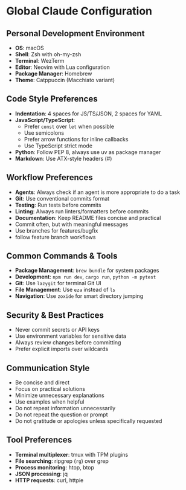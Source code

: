 # Global Claude Configuration

## Personal Development Environment

- **OS**: macOS
- **Shell**: Zsh with oh-my-zsh
- **Terminal**: WezTerm
- **Editor**: Neovim with Lua configuration
- **Package Manager**: Homebrew
- **Theme**: Catppuccin (Macchiato variant)

## Code Style Preferences

- **Indentation**: 4 spaces for JS/TS/JSON, 2 spaces for YAML
- **JavaScript/TypeScript**:
  - Prefer `const` over `let` when possible
  - Use semicolons
  - Prefer arrow functions for inline callbacks
  - Use TypeScript strict mode
- **Python**: Follow PEP 8, always use uv as package manager
- **Markdown**: Use ATX-style headers (#)

## Workflow Preferences

- **Agents**: Always check if an agent is more appropriate to do a task
- **Git**: Use conventional commits format
- **Testing**: Run tests before commits
- **Linting**: Always run linters/formatters before commits
- **Documentation**: Keep README files concise and practical
- Commit often, but with meaningful messages
- Use branches for features/bugfix
- follow feature branch workflows

## Common Commands & Tools

- **Package Management**: `brew bundle` for system packages
- **Development**: `npm run dev`, `cargo run`, `python -m pytest`
- **Git**: Use `lazygit` for terminal Git UI
- **File Management**: Use `eza` instead of `ls`
- **Navigation**: Use `zoxide` for smart directory jumping

## Security & Best Practices

- Never commit secrets or API keys
- Use environment variables for sensitive data
- Always review changes before committing
- Prefer explicit imports over wildcards

## Communication Style

- Be concise and direct
- Focus on practical solutions
- Minimize unnecessary explanations
- Use examples when helpful
- Do not repeat information unnecessarily
- Do not repeat the question or prompt
- Do not gratitude or apologies unless specifically requested

## Tool Preferences

- **Terminal multiplexer**: tmux with TPM plugins
- **File searching**: ripgrep (`rg`) over grep
- **Process monitoring**: htop, btop
- **JSON processing**: jq
- **HTTP requests**: curl, httpie
